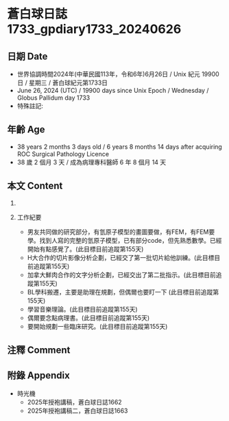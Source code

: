 [_metadata_:encoding]: - "utf-8"
[_metadata_:language]: - "zh-Hant-TW"
[_metadata_:fileformat]: - "markdown"
[_metadata_:MIME_type]: - "text/plain"
[_metadata_:markdown_version]: - "commonmark version 0.30"
[_metadata_:markdown_spec]: - "https://spec.commonmark.org/0.30/"

# 蒼白球日誌1733_gpdiary1733_20240626 #

## 日期 Date ##

* 世界協調時間2024年(中華民國113年，令和6年)6月26日 / Unix 紀元 19900 日 / 星期三 / 蒼白球紀元第1733日
* June 26, 2024 (UTC) / 19900 days since Unix Epoch / Wednesday / Globus Pallidum day 1733
* 特殊註記:

## 年齡 Age ##

* 38 years 2 months 3 days old / 6 years 8 months 14 days after acquiring ROC Surgical Pathology Licence
* 38 歲 2 個月 3 天 / 成為病理專科醫師 6 年 8 個月 14 天

## 本文 Content ##

1. 

2. 工作紀要

    - 男友共同做的研究部分，有氫原子模型的畫圖要做，有FEM，有FEM要學。找到人寫的完整的氫原子模型，已有部分code，但先熟悉數學。已經開始有點感覺了。(此目標目前追蹤第155天)
    - H大合作的切片影像分析企劃，已經交了第一批切片給他訓練。(此目標目前追蹤第155天)
    - 加拿大鮮肉合作的文字分析企劃，已經交出了第二批指示。(此目標目前追蹤第155天)
    - BL學科搬遷，主要是助理在規劃，但偶爾也要盯一下 (此目標目前追蹤第155天)
    - 學習音樂理論。(此目標目前追蹤第155天)
    - 偶爾要念點病理書。(此目標目前追蹤第155天)
    - 要開始規劃一些臨床研究。(此目標目前追蹤第155天)

## 注釋 Comment ##


## 附錄 Appendix ##

* 時光機
    - 2025年授袍講稿，蒼白球日誌1662
    - 2025年授袍講稿二，蒼白球日誌1663
